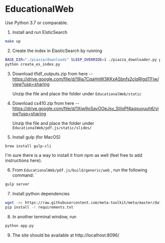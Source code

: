 # EducationalWeb

Use Python 3.7 or comparable.

1. Install and run ElsticSearch

```bash
make up
```

2. Create the index in ElasticSearch by running 

```bash
BASE_DIR="./piazza/downloads" SLEEP_OVERRIDE=1 ./piazza_downloader.py pgruber2@illinois.edu kdp8arjgvyj67l
python create_es_index.py
```

3. Download tfidf_outputs.zip from here -- https://drive.google.com/file/d/19ia7CqaHnW3KKxASbnfs2clqRIgdTFiw/view?usp=sharing
   
   Unzip the file and place the folder under `EducationalWeb/static`

4. Download cs410.zip from here -- https://drive.google.com/file/d/1Xiw9oSavOOeJsy_SIiIxPf4aqsuyuuh6/view?usp=sharing
   
   Unzip the file and place the folder under `EducationalWeb/pdf.js/static/slides/`

5. Install gulp (for MacOS)

```bash
brew install gulp-cli
```

I'm sure there is a way to install it from npm as well (feel free to add instructions here).
   
6. From `EducationalWeb/pdf.js/build/generic/web` , run the following command: `

```bash
gulp server
```

7. Install python dependencies

```bash
wget -nc https://raw.githubusercontent.com/meta-toolkit/meta/master/data/lemur-stopwords.txt
pip install -r requirements.txt
```

8. In another terminal window, run

```bash
python app.py
```

9. The site should be available at http://localhost:8096/

